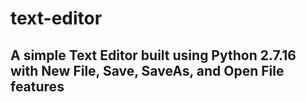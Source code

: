 # text-editor
## A  simple Text Editor built using Python 2.7.16 with New File, Save, SaveAs, and Open File features